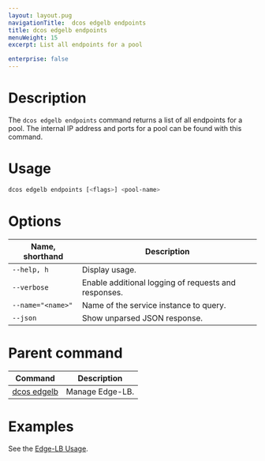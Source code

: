 ```yaml
---
layout: layout.pug
navigationTitle:  dcos edgelb endpoints
title: dcos edgelb endpoints
menuWeight: 15
excerpt: List all endpoints for a pool

enterprise: false
---
```


# Description
The `dcos edgelb endpoints` command returns a list of all endpoints for a pool. The internal IP address and ports for a pool can be found with this command.


# Usage

```bash
dcos edgelb endpoints [<flags>] <pool-name>
```

# Options

| Name, shorthand | Description |
|---------|-------------|
| `--help, h`   | Display usage. |
| `--verbose`   | Enable additional logging of requests and responses. |
| `--name="<name>"`   | Name of the service instance to query. |
| `--json` | Show unparsed JSON response. |

# Parent command

| Command | Description |
|---------|-------------|
| [dcos edgelb](/services/edge-lb/1.2/cli-reference) |  Manage Edge-LB. |

# Examples

See the [Edge-LB Usage](/services/edge-lb/1.2/usage).
